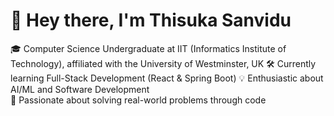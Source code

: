 # 👋 Hey there, I'm Thisuka Sanvidu

🎓 Computer Science Undergraduate at IIT (Informatics Institute of Technology), affiliated with the University of Westminster, UK
🛠️ Currently learning Full-Stack Development (React & Spring Boot) 
💡 Enthusiastic about AI/ML and Software Development   
🚀 Passionate about solving real-world problems through code  
